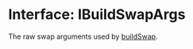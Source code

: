# Interface: IBuildSwapArgs

The raw swap arguments used by [buildSwap](ITxBuilderClass.md#buildswap).
